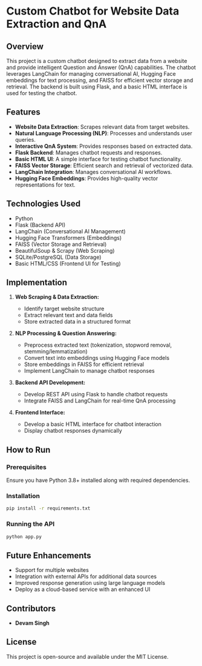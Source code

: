 # Custom Chatbot for Website Data Extraction and QnA

## Overview
This project is a custom chatbot designed to extract data from a website and provide intelligent Question and Answer (QnA) capabilities. The chatbot leverages LangChain for managing conversational AI, Hugging Face embeddings for text processing, and FAISS for efficient vector storage and retrieval. The backend is built using Flask, and a basic HTML interface is used for testing the chatbot.

## Features
- **Website Data Extraction**: Scrapes relevant data from target websites.
- **Natural Language Processing (NLP)**: Processes and understands user queries.
- **Interactive QnA System**: Provides responses based on extracted data.
- **Flask Backend**: Manages chatbot requests and responses.
- **Basic HTML UI**: A simple interface for testing chatbot functionality.
- **FAISS Vector Storage**: Efficient search and retrieval of vectorized data.
- **LangChain Integration**: Manages conversational AI workflows.
- **Hugging Face Embeddings**: Provides high-quality vector representations for text.

## Technologies Used
- Python
- Flask (Backend API)
- LangChain (Conversational AI Management)
- Hugging Face Transformers (Embeddings)
- FAISS (Vector Storage and Retrieval)
- BeautifulSoup & Scrapy (Web Scraping)
- SQLite/PostgreSQL (Data Storage)
- Basic HTML/CSS (Frontend UI for Testing)

## Implementation
1. **Web Scraping & Data Extraction:**
   - Identify target website structure
   - Extract relevant text and data fields
   - Store extracted data in a structured format

2. **NLP Processing & Question Answering:**
   - Preprocess extracted text (tokenization, stopword removal, stemming/lemmatization)
   - Convert text into embeddings using Hugging Face models
   - Store embeddings in FAISS for efficient retrieval
   - Implement LangChain to manage chatbot responses

3. **Backend API Development:**
   - Develop REST API using Flask to handle chatbot requests
   - Integrate FAISS and LangChain for real-time QnA processing

4. **Frontend Interface:**
   - Develop a basic HTML interface for chatbot interaction
   - Display chatbot responses dynamically

## How to Run
### Prerequisites
Ensure you have Python 3.8+ installed along with required dependencies.

### Installation
```bash
pip install -r requirements.txt
```

### Running the API
```bash
python app.py
```



## Future Enhancements
- Support for multiple websites
- Integration with external APIs for additional data sources
- Improved response generation using large language models
- Deploy as a cloud-based service with an enhanced UI

## Contributors
- **Devam Singh**

## License
This project is open-source and available under the MIT License.

